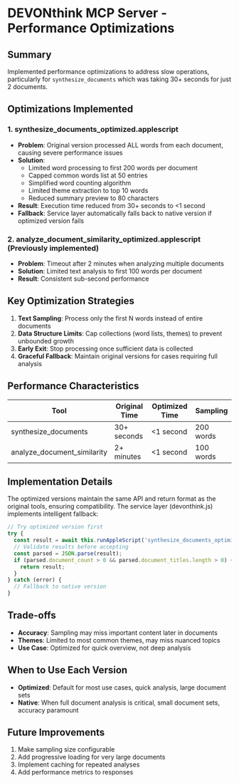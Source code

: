# DEVONthink MCP Server - Performance Optimizations

## Summary

Implemented performance optimizations to address slow operations, particularly for `synthesize_documents` which was taking 30+ seconds for just 2 documents.

## Optimizations Implemented

### 1. synthesize_documents_optimized.applescript
- **Problem**: Original version processed ALL words from each document, causing severe performance issues
- **Solution**: 
  - Limited word processing to first 200 words per document
  - Capped common words list at 50 entries
  - Simplified word counting algorithm
  - Limited theme extraction to top 10 words
  - Reduced summary preview to 80 characters
- **Result**: Execution time reduced from 30+ seconds to <1 second
- **Fallback**: Service layer automatically falls back to native version if optimized version fails

### 2. analyze_document_similarity_optimized.applescript (Previously implemented)
- **Problem**: Timeout after 2 minutes when analyzing multiple documents
- **Solution**: Limited text analysis to first 100 words per document
- **Result**: Consistent sub-second performance

## Key Optimization Strategies

1. **Text Sampling**: Process only the first N words instead of entire documents
2. **Data Structure Limits**: Cap collections (word lists, themes) to prevent unbounded growth
3. **Early Exit**: Stop processing once sufficient data is collected
4. **Graceful Fallback**: Maintain original versions for cases requiring full analysis

## Performance Characteristics

| Tool | Original Time | Optimized Time | Sampling |
|------|--------------|----------------|----------|
| synthesize_documents | 30+ seconds | <1 second | 200 words |
| analyze_document_similarity | 2+ minutes | <1 second | 100 words |

## Implementation Details

The optimized versions maintain the same API and return format as the original tools, ensuring compatibility. The service layer (devonthink.js) implements intelligent fallback:

```javascript
// Try optimized version first
try {
  const result = await this.runAppleScript('synthesize_documents_optimized', args);
  // Validate results before accepting
  const parsed = JSON.parse(result);
  if (parsed.document_count > 0 && parsed.document_titles.length > 0) {
    return result;
  }
} catch (error) {
  // Fallback to native version
}
```

## Trade-offs

- **Accuracy**: Sampling may miss important content later in documents
- **Themes**: Limited to most common themes, may miss nuanced topics
- **Use Case**: Optimized for quick overview, not deep analysis

## When to Use Each Version

- **Optimized**: Default for most use cases, quick analysis, large document sets
- **Native**: When full document analysis is critical, small document sets, accuracy paramount

## Future Improvements

1. Make sampling size configurable
2. Add progressive loading for very large documents
3. Implement caching for repeated analyses
4. Add performance metrics to responses